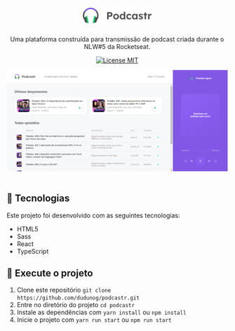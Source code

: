<h1 align="center">
  <br>
  <img alt="Letmeask" src="src/assets/images/logo.svg" width="160px">
  <br>
</h1>

<p align="center">Uma plataforma construída para transmissão de podcast criada durante o NLW#5 da Rocketseat.</p>

<p align="center">
  <a href="https://opensource.org/licenses/MIT">
    <img src="https://img.shields.io/badge/License-MIT-blue.svg" alt="License MIT">
  </a>
</p>

<div align="center">
    <img alt="Letmeask" title="Letmeask" src="src/assets/images/Podcastr.png" />
</div>

<br>

## :hammer: Tecnologias

Este projeto foi desenvolvido com as seguintes tecnologias:

- HTML5
- Sass
- React
- TypeScript

## 🚀 Execute o projeto

1. Clone este repositório `git clone https://github.com/dudunog/podcastr.git`
2. Entre no diretório do projeto `cd podcastr`
3. Instale as dependências com `yarn install` ou `npm install`
5. Inicie o projeto com `yarn run start` ou `npm run start`

